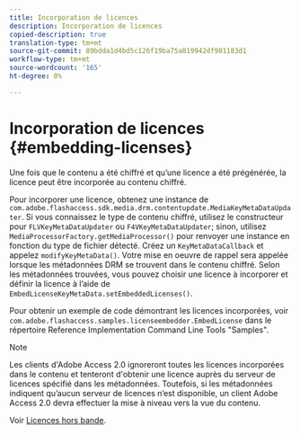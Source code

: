 ```yaml
---
title: Incorporation de licences
description: Incorporation de licences
copied-description: true
translation-type: tm+mt
source-git-commit: 89bdda1d4bd5c126f19ba75a819942df901183d1
workflow-type: tm+mt
source-wordcount: '165'
ht-degree: 0%

---
```



# Incorporation de licences {#embedding-licenses}

Une fois que le contenu a été chiffré et qu’une licence a été prégénérée, la licence peut être incorporée au contenu chiffré.

Pour incorporer une licence, obtenez une instance de `com.adobe.flashaccess.sdk.media.drm.contentupdate.MediaKeyMetaDataUpdater`. Si vous connaissez le type de contenu chiffré, utilisez le constructeur pour `FLVKeyMetaDataUpdater` ou `F4VKeyMetaDataUpdater`; sinon, utilisez `MediaProcessorFactory.getMediaProcessor()` pour renvoyer une instance en fonction du type de fichier détecté. Créez un `KeyMetaDataCallback` et appelez `modifyKeyMetaData()`. Votre mise en oeuvre de rappel sera appelée lorsque les métadonnées DRM se trouvent dans le contenu chiffré. Selon les métadonnées trouvées, vous pouvez choisir une licence à incorporer et définir la licence à l’aide de `EmbedLicenseKeyMetaData.setEmbeddedLicenses()`.

Pour obtenir un exemple de code démontrant les licences incorporées, voir `com.adobe.flashaccess.samples.licenseembedder.EmbedLicense` dans le répertoire Reference Implementation Command Line Tools &quot;Samples&quot;.

>[!NOTE]
>
>Les clients d&#39;Adobe Access 2.0 ignoreront toutes les licences incorporées dans le contenu et tenteront d&#39;obtenir une licence auprès du serveur de licences spécifié dans les métadonnées. Toutefois, si les métadonnées indiquent qu’aucun serveur de licences n’est disponible, un client Adobe Access 2.0 devra effectuer la mise à niveau vers la vue du contenu.

Voir [Licences hors bande](../../aaxs-protecting-content/content-introduction/packaging-options/content-out-of-band-licenses.md).
